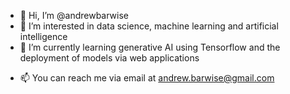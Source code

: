 - 👋 Hi, I’m @andrewbarwise
- 👀 I’m interested in data science, machine learning and artificial intelligence
- 🌱 I’m currently learning generative AI using Tensorflow and the deployment of models via web applications
<!--- 💞️ I’m looking to collaborate on ... --->
- 📫 You can reach me via email at andrew.barwise@gmail.com

<!---
andrewbarwise/andrewbarwise is a ✨ special ✨ repository because its `README.md` (this file) appears on your GitHub profile.
You can click the Preview link to take a look at your changes.
--->
